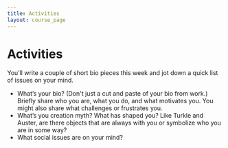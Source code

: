 ```yaml
---
title: Activities
layout: course_page
---
```

# Activities
You’ll write a couple of short bio pieces this week and jot down a quick list of issues on your mind.
- What’s your bio?  (Don't just a cut and paste of your bio from work.)  Briefly share who you are, what you do, and what motivates you.  You might also share what challenges or frustrates you.
- What’s you creation myth?  What has shaped you?  Like Turkle and Auster, are there objects that are always with you or symbolize who you are in some way?
- What social issues are on your mind?
